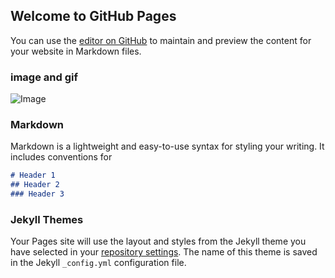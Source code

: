 ## Welcome to GitHub Pages

You can use the [editor on GitHub](https://github.com/AIprogrammer/jiahangw.github.io/edit/master/README.md) to maintain and preview the content for your website in Markdown files.
### image and gif
<!-- ![Image](https://github.com/AIprogrammer/jiahangw.github.io/blob/master/vis_A1B2qmziDvS.gif) -->

![Image](https://github.com/AIprogrammer/jiahangw.github.io/blob/master/face_animation.gif)


### Markdown

Markdown is a lightweight and easy-to-use syntax for styling your writing. It includes conventions for

```markdown
# Header 1
## Header 2
### Header 3
```

### Jekyll Themes
Your Pages site will use the layout and styles from the Jekyll theme you have selected in your [repository settings](https://github.com/AIprogrammer/jiahangw.github.io/settings). The name of this theme is saved in the Jekyll `_config.yml` configuration file.